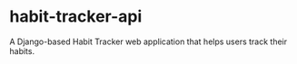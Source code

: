 # habit-tracker-api
A Django-based Habit Tracker web application that helps users track their habits.
